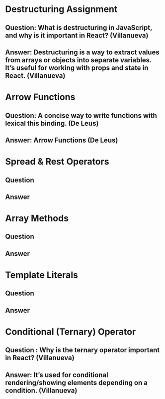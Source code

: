 # Destructuring Assignment

## Question: What is destructuring in JavaScript, and why is it important in React? (Villanueva)

## Answer: Destructuring is a way to extract values from arrays or objects into separate variables. It’s useful for working with props and state in React. (Villanueva)




# Arrow Functions

## Question: A concise way to write functions with lexical this binding. (De Leus)

## Answer: Arrow Functions (De Leus)




# Spread & Rest Operators

## Question

## Answer




# Array Methods

## Question

## Answer




# Template Literals

## Question

## Answer




# Conditional (Ternary) Operator

## Question : Why is the ternary operator important in React? (Villanueva)

## Answer: It’s used for conditional rendering/showing elements depending on a condition. (Villanueva)